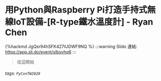 # 用Python與Raspberry Pi打造手持式無線IoT設備-[R-type鐵水溫度計] - Ryan Chen

{%hackmd JgQsr94hSFK427iUDWF9NQ %}
:::warning
Slido 連結: https://app.sli.do/event/slbsvhq6
:::
> 從這開始
      
###### tags: `PyConTW2020`
